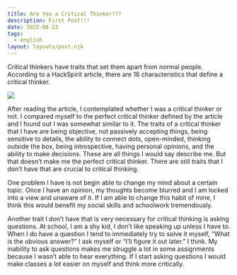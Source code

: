 ```yaml
---
title: Are You a Critical Thinker???
description: First Post!!!
date: 2022-08-23
tags:
  - english
layout: layouts/post.njk
---
```


Critical thinkers have traits that set them apart from normal people. According to a HackSpirit article, there are 16 characteristics that define a critical thinker.

![](https://www.google.com/imgres?imgurl=https%3A%2F%2Fwww.insidehighered.com%2Fsites%2Fdefault%2Fserver_files%2Fmedia%2Fcritical%2520thinking.jpg&imgrefurl=https%3A%2F%2Fwww.insidehighered.com%2Fviews%2F2016%2F11%2F29%2Froadblocks-better-critical-thinking-skills-are-embedded-college-experience-essay&tbnid=bI2skjQB8yoGNM&vet=12ahUKEwiPyu7QheX5AhUfg2oFHe19CgEQMyhbegUIARDDAQ..i&docid=ZV7o_nHhF8nqiM&w=5500&h=4500&q=critical%20thinker&ved=2ahUKEwiPyu7QheX5AhUfg2oFHe19CgEQMyhbegUIARDDAQ)

After reading the article, I contemplated whether I was a critical thinker or not. I compared myself to the perfect critical thinker defined by the article and I found out I was somewhat similar to it. The traits of a critical thinker that I have are being objective, not passively accepting things, being sensitive to details, the ability to connect dots, open-minded, thinking outside the box, being introspective, having personal opinions, and the ability to make decisions. These are all things I would say describe me. But that doesn’t make me the perfect critical thinker. There are still traits that I don’t have that are crucial to critical thinking.

One problem I have is not begin able to change my mind about a certain topic. Once I have an opinion, my thoughts become blurred and I am locked into a view and unaware of it. If I am able to change this habit of mine, I think this would benefit my social skills and schoolwork tremendously.

Another trait I don’t have that is very necessary for critical thinking is asking questions. At school, I am a shy kid, I don’t like speaking up unless I have to. When I do have a question I tend to immediately try to solve it myself, “What is the obvious answer?” I ask myself or “I’ll figure it out later.” I think. My inability to ask questions makes me struggle a lot in some assignments because I wasn’t able to hear everything. If I start asking questions I would make classes a lot easier on myself and think more critically. 
